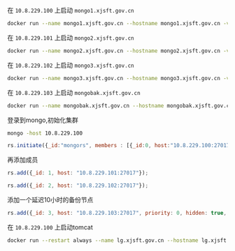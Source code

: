 
在 `10.8.229.100` 上启动 `mongo1.xjsft.gov.cn`

```bash
docker run --name mongo1.xjsft.gov.cn --hostname mongo1.xjsft.gov.cn -v /data/mongo1.xjsft.gov.cn:/data/db -p 10.8.229.100:27017:27017 -d mongo:latest --replSet mongors
```

在 `10.8.229.101` 上启动 `mongo2.xjsft.gov.cn`

```bash
docker run --name mongo2.xjsft.gov.cn --hostname mongo2.xjsft.gov.cn -v /data/mongo2.xjsft.gov.cn:/data/db -p 10.8.229.101:27017:27017 -d mongo:latest --replSet mongors
```

在 `10.8.229.102` 上启动 `mongo3.xjsft.gov.cn`

```bash
docker run --name mongo3.xjsft.gov.cn --hostname mongo3.xjsft.gov.cn -v /data/mongo3.xjsft.gov.cn:/data/db -p 10.8.229.102:27017:27017 -d mongo:latest --replSet mongors
```

在 `10.8.229.103` 上启动 `mongobak.xjsft.gov.cn`

```bash
docker run --name mongobak.xjsft.gov.cn --hostname mongobak.xjsft.gov.cn -v /data/mongobak.xjsft.gov.cn:/data/db -p 10.8.229.103:27017:27017 -d mongo:latest --replSet mongors
```

登录到mongo,初始化集群

```bash
mongo -host 10.8.229.100
```

```javascript
rs.initiate({_id:"mongors", members : [{_id:0, host:"10.8.229.100:27017"}]});
```

再添加成员

```javascript
rs.add({_id: 1, host: "10.8.229.101:27017"});
```

```javascript
rs.add({_id: 2, host: "10.8.229.102:27017"});
```

添加一个延迟10小时的备份节点

```javascript
rs.add({_id: 3, host: "10.8.229.103:27017", priority: 0, hidden: true, slaveDelay: 36000});
```

在 `10.8.229.100` 上启动tomcat

```bash
docker run --restart always --name lg.xjsft.gov.cn --hostname lg.xjsft.gov.cn -m 10g -v /data/lg.xjsft.gov.cn/apps:/apps -v /data/lg.xjsft.gov.cn/appdata:/appdata -v /data/lg.xjsft.gov.cn/logs:/usr/local/tomcat/logs -p 8080:8080 -p 9876:9876 -d homolo/tomcat:latest
```
